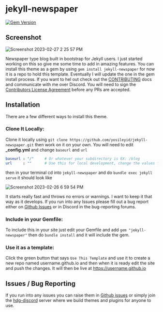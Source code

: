 # jekyll-newspaper

[![Gem Version](https://badge.fury.io/rb/jekyll-newspaper.svg)](https://badge.fury.io/rb/jekyll-newspaper)

## Screenshot

![Screenshot 2023-02-27 2 25 57 PM](https://user-images.githubusercontent.com/14003326/221665661-bea2e406-aac4-480c-9b6c-c4cb68a125fb.png)


Newspaper type blog built in bootstrap for Jekyll users. I just started working on this so give me some time to add in amazing features. You can install this theme as a gem by using `gem install jekyll-newspaper` for now it is a repo to hold this template. Eventually I will update the one in the gem install process. If you want to hel out check out the [CONTRIBUTING](CONTRIBUTING.md) docs and communicate with me over Discord. You will need to sign the [Contributors License Agreement](CLA.md) before any PRs are accepted. 

## Installation

There are a few different ways to install this theme.

### Clone It Locally:

Clone it locally using `git clone https://github.com/yosileyid/jekyll-newspaper.git` then work on it on your own. You will need to edit **_config.yml** and change `baseurl` and `url` 

```yaml
baseurl : "/"     # Or whatever your subdirectory is EX: /blog
url     : ""      # Use this for local development, change the values for your live site 
```
then in your terminal cd into `jekyll-newspaper` and do `bundle exec jekyll serve` it should look like 

![Screenshot 2023-02-26 6 59 54 PM](https://user-images.githubusercontent.com/14003326/221446384-5cca3f1d-4343-4931-bee2-d7b2537d18d4.png)

It starts really fast and throws no errors or warnings. I want to keep it that way as it develops. If you run into any Issues please fill out a bug report either on [Github Issues](#issues--bug-reporting) or in Discord in the bug-reporting forums.

### Include in your Gemfile:

To include this in your site just edit your Gemfile and add `gem "jekyll-newspaper"` then do `bundle install` and it will include the gem. 

### Use it as a template:

Click the green button that says `Use This Template` and use it to create a new repo named username.github.io and then when it is ready edit the site and push the changes. It will then be live at https://username.github.io

## Issues / Bug Reporting

If you run into any issues you can raise them in [Github issues](https://github.com/yosileyid/jekyll-newspaper/issues) or simply join the [hdg-discord](https://discord.gg/KpGXAEnVnv) server where we build themes and plugins for anyone to use. 
